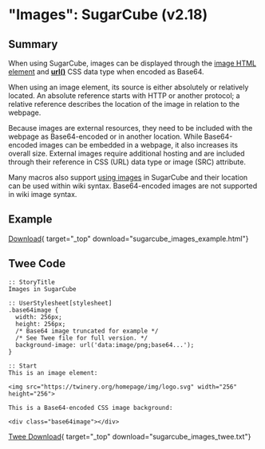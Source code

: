 # "Images": SugarCube (v2.18)

## Summary

When using SugarCube, images can be displayed through the [image HTML element](https://developer.mozilla.org/en-US/docs/Web/HTML/Element/img) and **[url()](https://developer.mozilla.org/en-US/docs/Web/CSS/url)** CSS data type when encoded as Base64.

When using an image element, its source is either absolutely or relatively located. An absolute reference starts with HTTP or another protocol; a relative reference describes the location of the image in relation to the webpage.

Because images are external resources, they need to be included with the webpage as Base64-encoded or in another location. While Base64-encoded images can be embedded in a webpage, it also increases its overall size. External images require additional hosting and are included through their reference in CSS (URL) data type or image (SRC) attribute.

Many macros also support [using images](http://www.motoslave.net/sugarcube/2/docs/markup.html#images) in SugarCube and their location can be used within wiki syntax. Base64-encoded images are not supported in wiki image syntax.

## Example

[Download](sugarcube_images_example.html){ target="_top" download="sugarcube_images_example.html"}

## Twee Code

```twee
:: StoryTitle
Images in SugarCube

:: UserStylesheet[stylesheet]
.base64image {
  width: 256px;
  height: 256px;
  /* Base64 image truncated for example */
  /* See Twee file for full version. */
  background-image: url('data:image/png;base64...');
}

:: Start
This is an image element:

<img src="https://twinery.org/homepage/img/logo.svg" width="256" height="256">

This is a Base64-encoded CSS image background:

<div class="base64image"></div>

```

[Twee Download](sugarcube_images_twee.txt){ target="_top" download="sugarcube_images_twee.txt"}
